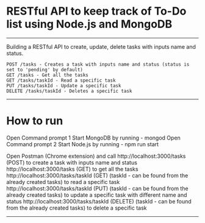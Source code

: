 # RESTful API to keep track of To-Do list using Node.js and MongoDB

-----------------------------------------------------------------------------------------------------------------------------------------------------------------------

Building a RESTful API to create, update, delete tasks with inputs name and status.

	POST /tasks - Creates a task with inputs name and status (status is set to 'pending' by default)
	GET /tasks - Get all the tasks
	GET /tasks/taskId - Read a specific task
	PUT /tasks/taskId - Update a specific task
	DELETE /tasks/taskId - Deletes a specific task

-----------------------------------------------------------------------------------------------------------------------------------------------------------------------

# How to run

Open Command prompt 1
Start MongoDB by running - mongod
Open Command prompt 2
Start Node.js by running - npm run start

Open Postman (Chrome extension) and call
http://localhost:3000/tasks (POST) to create a task with inputs name and status
http://localhost:3000/tasks (GET) to get all the tasks
http://localhost:3000/tasks/taskId (GET) (taskId - can be found from the already created tasks) to read a specific task
http://localhost:3000/tasks/taskId (PUT) (taskId - can be found from the already created tasks) to update a specific task with different name and status
http://localhost:3000/tasks/taskId (DELETE) (taskId - can be found from the already created tasks) to delete a specific task

-----------------------------------------------------------------------------------------------------------------------------------------------------------------------
